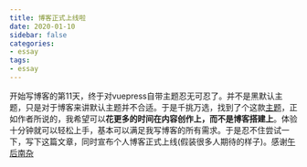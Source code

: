 ```yaml
---
title: 博客正式上线啦
date: 2020-01-10
sidebar: false
categories: 
- essay
tags: 
- essay
---
```

开始写博客的第11天，终于对vuepress自带主题忍无可忍了。并不是黑默认主题，只是对于博客来讲默认主题并不合适。于是千挑万选，找到了个这款[主题](https://vuepress-theme-reco.recoluan.com)，正如作者所说的，我希望可以**花更多的时间在内容创作上，而不是博客搭建上**。体验十分钟就可以轻松上手，基本可以满足我写博客的所有需求。于是忍不住尝试一下，写下这篇文章，同时宣布个人博客正式上线(假装很多人期待的样子)。感谢[午后南杂](https://www.recoluan.com)